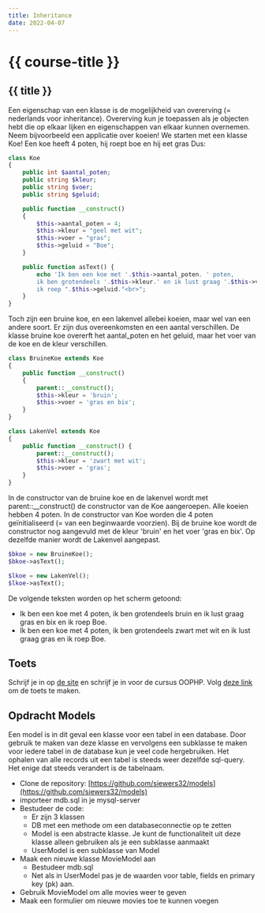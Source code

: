 ```yaml
---
title: Inheritance
date: 2022-04-07
---
```


# {{ course-title }}

## {{ title }}
Een eigenschap van een klasse is de mogelijkheid van overerving (= nederlands voor inheritance). 
Overerving kun je toepassen als je objecten hebt die op elkaar lijken en eigenschappen van elkaar kunnen overnemen.
Neem bijvoorbeeld een applicatie over koeien! We starten met een klasse Koe!
Een koe heeft 4 poten, hij roept boe en hij eet gras
Dus:
````php
class Koe
{
    public int $aantal_poten;
    public string $kleur;
    public string $voer;
    public string $geluid;

    public function __construct()
    {
        $this->aantal_poten = 4;
        $this->kleur = "geel met wit";
        $this->voer = "gras";
        $this->geluid = "Boe";        
    }

    public function asText() {
        echo 'Ik ben een koe met '.$this->aantal_poten. ' poten,  
        ik ben grotendeels '.$this->kleur.' en ik lust graag '.$this->voer." en 
        ik roep ".$this->geluid."<br>";
    }
}
````
Toch zijn een bruine koe, en een lakenvel allebei koeien, maar wel van een andere soort.
Er zijn dus overeenkomsten en een aantal verschillen. De klasse bruine koe overerft het aantal_poten en het geluid, maar het voer van de koe en de kleur verschillen.

````php
class BruineKoe extends Koe
{
    public function __construct()
    {
        parent::__construct();
        $this->kleur = 'bruin';
        $this->voer = 'gras en bix';
    }
}

class LakenVel extends Koe
{
    public function __construct() {
        parent::__construct();
        $this->kleur = 'zwart met wit';
        $this->voer = 'gras';
    }
}
````
In de constructor van de bruine koe en de lakenvel wordt met parent::__construct() de constructor van de Koe aangeroepen. Alle koeien hebben 4 poten. In de constructor van Koe worden die 4 poten geïnitialiseerd (= van een beginwaarde voorzien).
Bij de bruine koe wordt de constructor nog aangevuld met de kleur 'bruin' en het voer 'gras en bix'. Op dezelfde manier wordt de Lakenvel aangepast.

````php
$bkoe = new BruineKoe();
$bkoe->asText();

$lkoe = new LakenVel();
$lkoe->asText();
````
De volgende teksten worden op het scherm getoond:
* Ik ben een koe met 4 poten, ik ben grotendeels bruin en ik lust graag gras en bix en ik roep Boe.
* Ik ben een koe met 4 poten, ik ben grotendeels zwart met wit en ik lust graag gras en ik roep Boe.

## Toets
Schrijf je in op [de site](https://mdl.edutorial.nl) en schrijf je in voor de cursus OOPHP.
Volg [deze link](https://mdl.edutorial.nl/mod/quiz/view.php?id=4) om de toets te maken.

## Opdracht Models
Een model is in dit geval een klasse voor een tabel in een database. Door gebruik te maken van deze klasse en vervolgens een subklasse te maken voor iedere tabel in de database kun je veel code hergebruiken.
Het ophalen van alle records uit een tabel is steeds weer dezelfde sql-query. Het enige dat steeds verandert is de tabelnaam.  
* Clone de repository: [https://github.com/siewers32/models](https://github.com/siewers32/models)
* importeer mdb.sql in je mysql-server
* Bestudeer de code:
  * Er zijn 3 klassen
  * DB met een methode om een databaseconnectie op te zetten
  * Model is een abstracte klasse. Je kunt de functionaliteit uit deze klasse alleen gebruiken als je een subklasse aanmaakt
  * UserModel is een subklasse van Model
* Maak een nieuwe klasse MovieModel aan
  * Bestudeer mdb.sql
  * Net als in UserModel pas je de waarden voor table, fields en primary key (pk) aan.
* Gebruik MovieModel om alle movies weer te geven
* Maak een formulier om nieuwe movies toe te kunnen voegen

